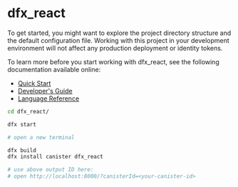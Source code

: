 # dfx_react

To get started, you might want to explore the project directory structure and the default configuration file. Working with this project in your development environment will not affect any production deployment or identity tokens.

To learn more before you start working with dfx_react, see the following documentation available online:

- [Quick Start](https://sdk.dfinity.org/developers-guide/quickstart.html)
- [Developer's Guide](https://sdk.dfinity.org/developers-guide)
- [Language Reference](https://sdk.dfinity.org/language-guide)

```bash
cd dfx_react/

dfx start

# open a new terminal

dfx build
dfx install canister dfx_react

# use above output ID here:
# open http://localhost:8000/?canisterId=<your-canister-id>
```
